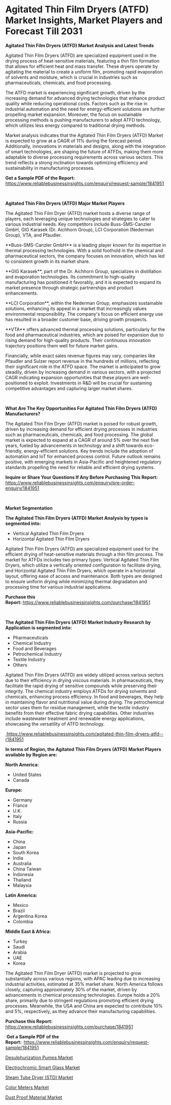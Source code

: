 <p><h1>Agitated Thin Film Dryers (ATFD) Market Insights, Market Players and Forecast Till 2031</h1></p><p><strong>Agitated Thin Film Dryers (ATFD) Market Analysis and Latest Trends</strong></p>
<p><p>Agitated Thin Film Dryers (ATFD) are specialized equipment used in the drying process of heat-sensitive materials, featuring a thin film formation that allows for efficient heat and mass transfer. These dryers operate by agitating the material to create a uniform film, promoting rapid evaporation of solvents and moisture, which is crucial in industries such as pharmaceuticals, chemicals, and food processing.</p><p>The ATFD market is experiencing significant growth, driven by the increasing demand for advanced drying technologies that enhance product quality while reducing operational costs. Factors such as the rise in industrial automation and the need for energy-efficient solutions are further propelling market expansion. Moreover, the focus on sustainable processing methods is pushing manufacturers to adopt ATFD technology, which utilizes less energy compared to traditional drying methods.</p><p>Market analysis indicates that the Agitated Thin Film Dryers (ATFD) Market is expected to grow at a CAGR of 11% during the forecast period. Additionally, innovations in materials and designs, along with the integration of smart technologies, are shaping the future of ATFDs, making them more adaptable to diverse processing requirements across various sectors. This trend reflects a strong inclination towards optimizing efficiency and sustainability in manufacturing processes.</p></p>
<p><strong>Get a Sample PDF of the Report:&nbsp;</strong> <a href="https://www.reliablebusinessinsights.com/enquiry/request-sample/1841951?utm_campaign=1260&utm_medium=2&utm_source=Github&utm_content=ia&utm_term=16102024&utm_id=agitated-thin-film-dryers-atfd">https://www.reliablebusinessinsights.com/enquiry/request-sample/1841951</a></p>
<p>&nbsp;</p>
<p><strong>Agitated Thin Film Dryers (ATFD) Major Market Players</strong></p>
<p><p>The Agitated Thin Film Dryer (ATFD) market hosts a diverse range of players, each leveraging unique technologies and strategies to cater to various industrial needs. Key competitors include Buss-SMS-Canzler GmbH, GIG Karasek (Dr. Aichhorn Group), LCI Corporation (Nederman Group), VTA, and Pfaudler.</p><p>**Buss-SMS-Canzler GmbH** is a leading player known for its expertise in thermal processing technologies. With a solid foothold in the chemical and pharmaceutical sectors, the company focuses on innovation, which has led to consistent growth in its market share.</p><p>**GIG Karasek**, part of the Dr. Aichhorn Group, specializes in distillation and evaporation technologies. Its commitment to high-quality manufacturing has positioned it favorably, and it is expected to expand its market presence through strategic partnerships and product enhancements.</p><p>**LCI Corporation**, within the Nederman Group, emphasizes sustainable solutions, enhancing its appeal in a market that increasingly values environmental responsibility. The company's focus on efficient energy use has resulted in a broader customer base, driving growth prospects.</p><p>**VTA** offers advanced thermal processing solutions, particularly for the food and pharmaceutical industries, which are poised for expansion due to rising demand for high-quality products. Their continuous innovation trajectory positions them well for future market gains.</p><p>Financially, while exact sales revenue figures may vary, companies like Pfaudler and Sulzer report revenue in the hundreds of millions, reflecting their significant role in the ATFD space. The market is anticipated to grow steadily, driven by increasing demand in various sectors, with a projected CAGR indicating expansion opportunities that these players are well-positioned to exploit. Investments in R&D will be crucial for sustaining competitive advantages and capturing larger market shares.</p></p>
<p>&nbsp;</p>
<p><strong>What Are The Key Opportunities For Agitated Thin Film Dryers (ATFD) Manufacturers?</strong></p>
<p><p>The Agitated Thin Film Dryer (ATFD) market is poised for robust growth, driven by increasing demand for efficient drying processes in industries such as pharmaceuticals, chemicals, and food processing. The global market is expected to expand at a CAGR of around 5% over the next five years, fueled by advancements in technology and a shift towards eco-friendly, energy-efficient solutions. Key trends include the adoption of automation and IoT for enhanced process control. Future outlook remains positive, with emerging markets in Asia-Pacific and heightened regulatory standards propelling the need for reliable and efficient drying systems.</p></p>
<p><strong>Inquire or Share Your Questions If Any Before Purchasing This Report:</strong> <a href="https://www.reliablebusinessinsights.com/enquiry/pre-order-enquiry/1841951?utm_campaign=1260&utm_medium=2&utm_source=Github&utm_content=ia&utm_term=16102024&utm_id=agitated-thin-film-dryers-atfd">https://www.reliablebusinessinsights.com/enquiry/pre-order-enquiry/1841951</a></p>
<p>&nbsp;</p>
<p><strong>Market Segmentation</strong></p>
<p><strong>The Agitated Thin Film Dryers (ATFD) Market Analysis by types is segmented into:</strong></p>
<p><ul><li>Vertical Agitated Thin Film Dryers</li><li>Horizontal Agitated Thin Film Dryers</li></ul></p>
<p><p>Agitated Thin Film Dryers (ATFD) are specialized equipment used for the efficient drying of heat-sensitive materials through a thin film process. The market for ATFDs includes two primary types: Vertical Agitated Thin Film Dryers, which utilize a vertically oriented configuration to facilitate drying, and Horizontal Agitated Thin Film Dryers, which operate in a horizontal layout, offering ease of access and maintenance. Both types are designed to ensure uniform drying while minimizing thermal degradation and processing time for various industrial applications.</p></p>
<p><strong>Purchase this Report:&nbsp;</strong><a href="https://www.reliablebusinessinsights.com/purchase/1841951?utm_campaign=1260&utm_medium=2&utm_source=Github&utm_content=ia&utm_term=16102024&utm_id=agitated-thin-film-dryers-atfd">https://www.reliablebusinessinsights.com/purchase/1841951</a></p>
<p>&nbsp;</p>
<p><strong>The Agitated Thin Film Dryers (ATFD) Market Industry Research by Application is segmented into:</strong></p>
<p><ul><li>Pharmaceuticals</li><li>Chemical Industry</li><li>Food and Beverages</li><li>Petrochemical Industry</li><li>Textile Industry</li><li>Others</li></ul></p>
<p><p>Agitated Thin Film Dryers (ATFD) are widely utilized across various sectors due to their efficiency in drying viscous materials. In pharmaceuticals, they facilitate the rapid drying of sensitive compounds while preserving their integrity. The chemical industry employs ATFDs for drying solvents and chemicals, enhancing process efficiency. In food and beverages, they help in maintaining flavor and nutritional value during drying. The petrochemical sector uses them for residue management, while the textile industry benefits from their effective fabric drying capabilities. Other industries include wastewater treatment and renewable energy applications, showcasing the versatility of ATFD technology.</p></p>
<p><a href="https://www.reliablebusinessinsights.com/agitated-thin-film-dryers-atfd--r1841951?utm_campaign=1260&utm_medium=2&utm_source=Github&utm_content=ia&utm_term=16102024&utm_id=agitated-thin-film-dryers-atfd">&nbsp;https://www.reliablebusinessinsights.com/agitated-thin-film-dryers-atfd--r1841951</a></p>
<p><strong>In terms of Region, the Agitated Thin Film Dryers (ATFD) Market Players available by Region are:</strong></p>
<p>
    <p> <strong> North America: </strong>
        <ul>
            <li>United States</li>
            <li>Canada</li>
        </ul>
        </p> 
    <p> <strong> Europe: </strong>
        <ul>
            <li>Germany</li>
            <li>France</li>
            <li>U.K.</li>
            <li>Italy</li>
            <li>Russia</li>
        </ul>
        </p> 
    <p> <strong> Asia-Pacific: </strong>
        <ul>
            <li>China</li>
            <li>Japan</li>
            <li>South Korea</li>
            <li>India</li>
            <li>Australia</li>
            <li>China Taiwan</li>
            <li>Indonesia</li>
            <li>Thailand</li>
            <li>Malaysia</li>
        </ul>
        </p> 
    <p> <strong> Latin America: </strong>
        <ul>
            <li>Mexico</li>
            <li>Brazil</li>
            <li>Argentina Korea</li>
            <li>Colombia</li>
        </ul>
        </p> 
    <p> <strong> Middle East & Africa: </strong>
        <ul>
            <li>Turkey</li>
            <li>Saudi</li>
            <li>Arabia</li>
            <li>UAE</li>
            <li>Korea</li>
        </ul>
    </p>
    </p>
<p><p>The Agitated Thin Film Dryer (ATFD) market is projected to grow substantially across various regions, with APAC leading due to increasing industrial activities, estimated at 35% market share. North America follows closely, capturing approximately 30% of the market, driven by advancements in chemical processing technologies. Europe holds a 20% share, primarily due to stringent regulations promoting efficient drying processes. Meanwhile, the USA and China are expected to contribute 10% and 5%, respectively, as they advance their manufacturing capabilities.</p></p>
<p><strong>Purchase this Report: </strong><a href="https://www.reliablebusinessinsights.com/purchase/1841951?utm_campaign=1260&utm_medium=2&utm_source=Github&utm_content=ia&utm_term=16102024&utm_id=agitated-thin-film-dryers-atfd">https://www.reliablebusinessinsights.com/purchase/1841951</a></p>
<p>&nbsp;<strong>Get a Sample PDF of the Report:&nbsp;&nbsp;</strong><a href="https://www.reliablebusinessinsights.com/enquiry/request-sample/1841951?utm_campaign=1260&utm_medium=2&utm_source=Github&utm_content=ia&utm_term=16102024&utm_id=agitated-thin-film-dryers-atfd">https://www.reliablebusinessinsights.com/enquiry/request-sample/1841951</a></p>
<p><strong></strong></p>
<p><p><a href="https://github.com/knaufethaganye/Market-Research-Report-List-1/blob/main/desulphurization-pumps-market.md?utm_campaign=1260&utm_medium=2&utm_source=Github&utm_content=ia&utm_term=16102024&utm_id=agitated-thin-film-dryers-atfd">Desulphurization Pumps Market</a></p><p><a href="https://www.linkedin.com/pulse/insights-electrochromic-smart-glass-market-size-which-fmerc?utm_campaign=1260&utm_medium=2&utm_source=Github&utm_content=ia&utm_term=16102024&utm_id=agitated-thin-film-dryers-atfd">Electrochromic Smart Glass Market</a></p><p><a href="https://github.com/leonidmsw5y/Market-Research-Report-List-1/blob/main/steam-tube-dryer-std-market.md?utm_campaign=1260&utm_medium=2&utm_source=Github&utm_content=ia&utm_term=16102024&utm_id=agitated-thin-film-dryers-atfd">Steam Tube Dryer (STD) Market</a></p><p><a href="https://issuu.com/reportprime-2/docs/color-meters-market-size-2030.pptx_60b2f8e8ba9f3a?utm_campaign=1260&utm_medium=2&utm_source=Github&utm_content=ia&utm_term=16102024&utm_id=agitated-thin-film-dryers-atfd">Color Meters Market</a></p><p><a href="https://www.linkedin.com/pulse/dust-proof-material-market-drivers-challenges-forecast-2024-2031-0wgqc?utm_campaign=1260&utm_medium=2&utm_source=Github&utm_content=ia&utm_term=16102024&utm_id=agitated-thin-film-dryers-atfd">Dust Proof Material Market</a></p></p>